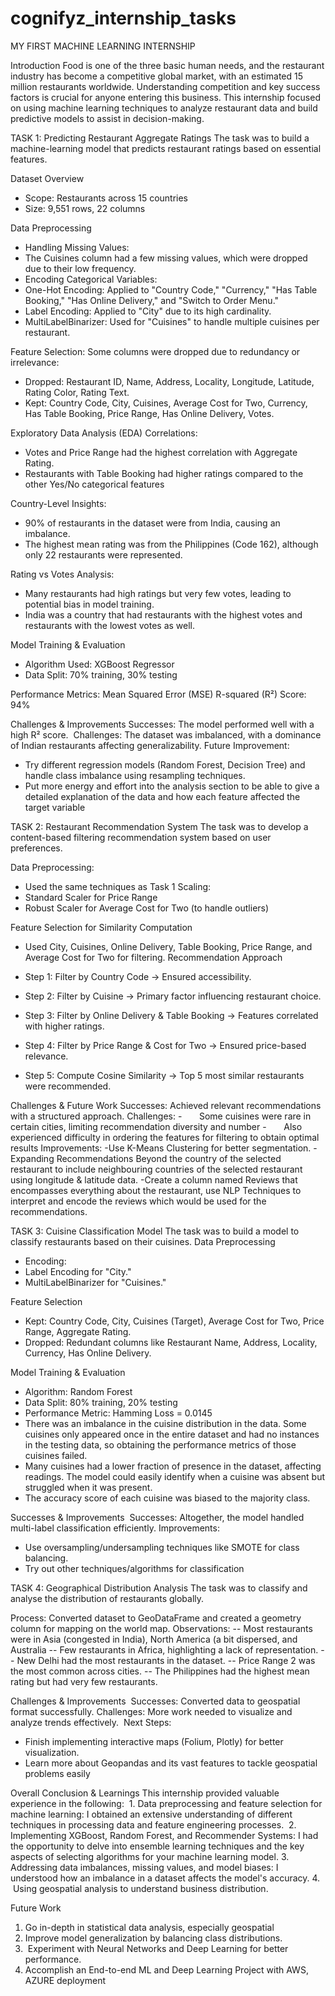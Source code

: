 # cognifyz_internship_tasks
MY FIRST MACHINE LEARNING INTERNSHIP

Introduction
Food is one of the three basic human needs, and the restaurant industry has become a competitive global market, with an estimated 15 million restaurants worldwide. Understanding competition and key success factors is crucial for anyone entering this business.
This internship focused on using machine learning techniques to analyze restaurant data and build predictive models to assist in decision-making.

TASK 1: Predicting Restaurant Aggregate Ratings
The task was to build a machine-learning model that predicts restaurant ratings based on essential features.

Dataset Overview
- Scope: Restaurants across 15 countries
- Size: 9,551 rows, 22 columns
  
Data Preprocessing
- Handling Missing Values:
- The Cuisines column had a few missing values, which were dropped due to their low frequency.
- Encoding Categorical Variables:
- One-Hot Encoding: Applied to "Country Code," "Currency," "Has Table Booking," "Has Online Delivery," and "Switch to Order Menu."
- Label Encoding: Applied to "City" due to its high cardinality.
- MultiLabelBinarizer: Used for "Cuisines" to handle multiple cuisines per restaurant.
  
Feature Selection:
Some columns were dropped due to redundancy or irrelevance:
- Dropped: Restaurant ID, Name, Address, Locality, Longitude, Latitude, Rating Color, Rating Text.
- Kept: Country Code, City, Cuisines, Average Cost for Two, Currency, Has Table Booking, Price Range, Has Online Delivery, Votes.

Exploratory Data Analysis (EDA)
Correlations: 
- Votes and Price Range had the highest correlation with Aggregate Rating.
- Restaurants with Table Booking had higher ratings compared to the other Yes/No categorical features

Country-Level Insights:
- 90% of restaurants in the dataset were from India, causing an imbalance.
- The highest mean rating was from the Philippines (Code 162), although only 22 restaurants were represented.
  
Rating vs Votes Analysis:
- Many restaurants had high ratings but very few votes, leading to potential bias in model training.
- India was a country that had restaurants with the highest votes and restaurants with the lowest votes as well.
  
Model Training & Evaluation
- Algorithm Used: XGBoost Regressor
- Data Split: 70% training, 30% testing
  
Performance Metrics:
Mean Squared Error (MSE)
R-squared (R²) Score: 94%

Challenges & Improvements
Successes: The model performed well with a high R² score.
 Challenges: The dataset was imbalanced, with a dominance of Indian restaurants affecting generalizability.
Future Improvement: 
- Try different regression models (Random Forest, Decision Tree) and handle class imbalance using resampling techniques.
- Put more energy and effort into the analysis section to be able to give a detailed explanation of the data and how each feature affected the target variable


  
TASK 2: Restaurant Recommendation System
The task was to develop a content-based filtering recommendation system based on user preferences.

Data Preprocessing:
- Used the same techniques as Task 1
Scaling:
- Standard Scaler for Price Range
- Robust Scaler for Average Cost for Two (to handle outliers)
  
Feature Selection for Similarity Computation
- Used City, Cuisines, Online Delivery, Table Booking, Price Range, and Average Cost for Two for filtering.
Recommendation Approach

- Step 1: Filter by Country Code → Ensured accessibility.
- Step 2: Filter by Cuisine → Primary factor influencing restaurant choice.
- Step 3: Filter by Online Delivery & Table Booking → Features correlated with higher ratings.
- Step 4: Filter by Price Range & Cost for Two → Ensured price-based relevance.
- Step 5: Compute Cosine Similarity → Top 5 most similar restaurants were recommended.
  
Challenges & Future Work
Successes: Achieved relevant recommendations with a structured approach.
Challenges: 
-       Some cuisines were rare in certain cities, limiting recommendation diversity and number
-       Also experienced difficulty in ordering the features for filtering to obtain optimal results
Improvements:
-Use K-Means Clustering for better segmentation.
-Expanding Recommendations Beyond the country of the selected restaurant to include neighbouring countries of the selected restaurant using longitude & latitude data.
-Create a column named Reviews that encompasses everything about the restaurant, use NLP Techniques to interpret and encode the reviews which would be used for the recommendations.



TASK 3: Cuisine Classification Model
The task was to build a model to classify restaurants based on their cuisines.
Data Preprocessing
- Encoding:
- Label Encoding for "City."
- MultiLabelBinarizer for "Cuisines."
  
Feature Selection
- Kept: Country Code, City, Cuisines (Target), Average Cost for Two, Price Range, Aggregate Rating.
- Dropped: Redundant columns like Restaurant Name, Address, Locality, Currency, Has Online Delivery.
  
Model Training & Evaluation
- Algorithm: Random Forest
- Data Split: 80% training, 20% testing
- Performance Metric: Hamming Loss = 0.0145
- There was an imbalance in the cuisine distribution in the data. Some cuisines only appeared once in the entire dataset and had no instances in the testing data, so obtaining the performance metrics of those cuisines failed.
- Many cuisines had a lower fraction of presence in the dataset, affecting readings. The model could easily identify when a cuisine was absent but struggled when it was present.
- The accuracy score of each cuisine was biased to the majority class.

Successes & Improvements
 Successes: Altogether, the model handled multi-label classification efficiently.
Improvements:
- Use oversampling/undersampling techniques like SMOTE for class balancing.
- Try out other techniques/algorithms for classification



TASK 4: Geographical Distribution Analysis
The task was to classify and analyse the distribution of restaurants globally.

Process:
Converted dataset to GeoDataFrame and created a geometry column for mapping on the world map.
Observations:
-- Most restaurants were in Asia (congested in India), North America (a bit dispersed, and Australia
-- Few restaurants in Africa, highlighting a lack of representation.
-- New Delhi had the most restaurants in the dataset.
-- Price Range 2 was the most common across cities.
-- The Philippines had the highest mean rating but had very few restaurants.

Challenges & Improvements
 Successes: Converted data to geospatial format successfully.
Challenges: More work needed to visualize and analyze trends effectively.
 Next Steps:
- Finish implementing interactive maps (Folium, Plotly) for better visualization.
- Learn more about Geopandas and its vast features to tackle geospatial problems easily


  
Overall Conclusion & Learnings
This internship provided valuable experience in the following:
 1. Data preprocessing and feature selection for machine learning: I obtained an extensive understanding of different techniques in processing data and feature engineering processes.
 2. Implementing XGBoost, Random Forest, and Recommender Systems: I had the opportunity to delve into ensemble learning techniques and the key aspects of selecting algorithms for your machine learning model.
3. Addressing data imbalances, missing values, and model biases: I understood how an imbalance in a dataset affects the model's accuracy.
4.  Using geospatial analysis to understand business distribution.
  
Future Work
1. Go in-depth in statistical data analysis, especially geospatial
2. Improve model generalization by balancing class distributions.
3.  Experiment with Neural Networks and Deep Learning for better performance.
4. Accomplish an End-to-end ML and Deep Learning Project with AWS, AZURE deployment
